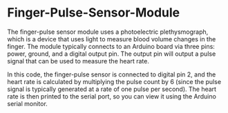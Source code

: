 # Finger-Pulse-Sensor-Module
The finger-pulse sensor module uses a photoelectric plethysmograph, which is a device that uses light to measure blood volume changes in the finger. The module typically connects to an Arduino board via three pins: power, ground, and a digital output pin. The output pin will output a pulse signal that can be used to measure the heart rate.

In this code, the finger-pulse sensor is connected to digital pin 2, and the heart rate is calculated by multiplying the pulse count by 6 (since the pulse signal is typically generated at a rate of one pulse per second). The heart rate is then printed to the serial port, so you can view it using the Arduino serial monitor.
